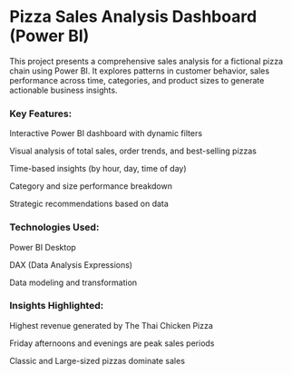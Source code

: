 # Pizza Sales Analysis Dashboard (Power BI)
This project presents a comprehensive sales analysis for a fictional pizza chain using Power BI. It explores patterns in customer behavior, sales performance across time, categories, and product sizes to generate actionable business insights.

### Key Features:
Interactive Power BI dashboard with dynamic filters

Visual analysis of total sales, order trends, and best-selling pizzas

Time-based insights (by hour, day, time of day)

Category and size performance breakdown

Strategic recommendations based on data

### Technologies Used:
Power BI Desktop

DAX (Data Analysis Expressions)

Data modeling and transformation

### Insights Highlighted:
Highest revenue generated by The Thai Chicken Pizza

Friday afternoons and evenings are peak sales periods

Classic and Large-sized pizzas dominate sales
